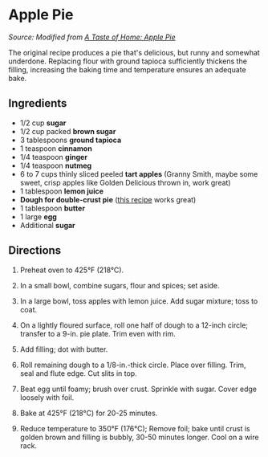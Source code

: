 # Apple Pie

_Source: Modified from [A Taste of Home: Apple Pie](https://www.tasteofhome.com/recipes/apple-pie/)_

The original recipe produces a pie that's delicious, but runny and somewhat underdone. Replacing flour with ground tapioca sufficiently thickens the filling, increasing the baking time and temperature ensures an adequate bake.

## Ingredients

* 1/2 cup **sugar**
* 1/2 cup packed **brown sugar**
* 3 tablespoons **ground tapioca**
* 1 teaspoon **cinnamon**
* 1/4 teaspoon **ginger**
* 1/4 teaspoon **nutmeg**
* 6 to 7 cups thinly sliced peeled **tart apples** (Granny Smith, maybe some sweet, crisp apples like Golden Delicious thrown in, work great)
* 1 tablespoon **lemon juice**
* **Dough for double-crust pie** ([this recipe](perfect-pie-crust.md) works great)
* 1 tablespoon **butter**
* 1 large **egg**
* Additional **sugar**

## Directions

1. Preheat oven to 425°F (218°C).

2. In a small bowl, combine sugars, flour and spices; set aside.

3. In a large bowl, toss apples with lemon juice. Add sugar mixture; toss to coat.

4. On a lightly floured surface, roll one half of dough to a 12-inch circle; transfer to a 9-in. pie plate. Trim even with rim.

5. Add filling; dot with butter.

6. Roll remaining dough to a 1/8-in.-thick circle. Place over filling. Trim, seal and flute edge. Cut slits in top.

7. Beat egg until foamy; brush over crust. Sprinkle with sugar. Cover edge loosely with foil.

8. Bake at 425°F (218°C) for 20-25 minutes.

9. Reduce temperature to 350°F (176°C); Remove foil; bake until crust is golden brown and filling is bubbly, 30-50 minutes longer. Cool on a wire rack.
